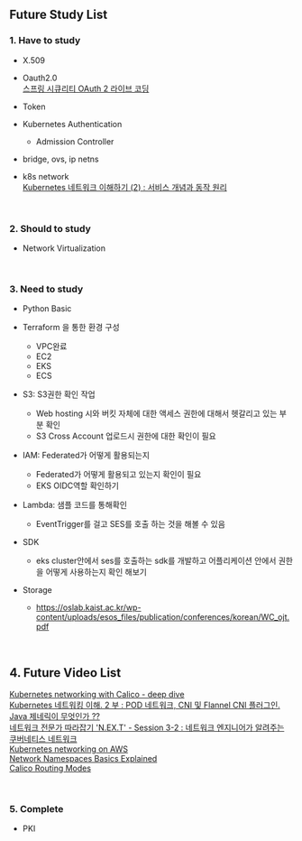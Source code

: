 ## Future Study List

### 1. Have to study
- X.509  

- Oauth2.0  
[스프링 시큐리티 OAuth 2 라이브 코딩](https://www.youtube.com/watch?v=NQM1hghpF0Q)  

- Token  

- Kubernetes Authentication  
    - Admission Controller  

- bridge, ovs, ip netns 

- k8s network  
[Kubernetes 네트워크 이해하기 (2) : 서비스 개념과 동작 원리](https://speakerdeck.com/devinjeon/kubernetes-neteuweokeu-ihaehagi-2-seobiseu-gaenyeomgwa-dongjag-weonri?slide=38)

<br>


### 2. Should to study
- Network Virtualization  

<br>


### 3. Need to study
- Python Basic

- Terraform 을 통한 환경 구성
  - VPC완료
  - EC2
  - EKS
  - ECS

- S3: S3권한 확인 작업 
  - Web hosting 시와 버킷 자체에 대한 액세스 권한에 대해서 헷갈리고 있는 부분 확인
  - S3 Cross Account 업로드시 권한에 대한 확인이 필요

- IAM: Federated가 어떻게 활용되는지
  - Federated가 어떻게 활용되고 있는지 확인이 필요
  - EKS OIDC역할 확인하기

- Lambda: 샘플 코드를 통해확인
  - EventTrigger를 걸고 SES를 호출 하는 것을 해볼 수 있음

- SDK
  - eks cluster안에서 ses를 호출하는 sdk를 개발하고 어플리케이션 안에서 권한을 어떻게 사용하는지 확인 해보기

- Storage
  - https://oslab.kaist.ac.kr/wp-content/uploads/esos_files/publication/conferences/korean/WC_ojt.pdf


<br>


## 4. Future Video List
[Kubernetes networking with Calico - deep dive](https://www.youtube.com/watch?v=A8AkkP5_GbE)  
[Kubernetes 네트워킹 이해. 2 부 : POD 네트워크, CNI 및 Flannel CNI 플러그인.](https://www.youtube.com/watch?v=U35C0EPSwoY)  
[Java 제네릭이 무엇인가 ??](https://velog.io/@jkijki12/Java-%EC%A0%9C%EB%84%A4%EB%A6%AD)  
[네트워크 전문가 따라잡기 'N.EX.T' - Session 3-2 : 네트워크 엔지니어가 알려주는 쿠버네티스 네트워크](https://www.youtube.com/watch?v=88p4_p7hCmU)  
[Kubernetes networking on AWS](https://www.youtube.com/watch?v=J1VbZR7j4sI)  
[Network Namespaces Basics Explained](https://www.youtube.com/watch?v=j_UUnlVC2Ss)  
[Calico Routing Modes](https://www.youtube.com/watch?v=MpbIZ1SmEkU)  


<br>

### 5. Complete
- PKI  

<br><br>